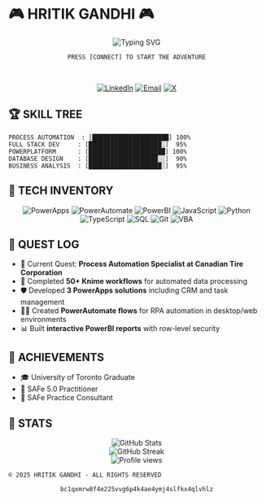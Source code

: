 # 🎮 HRITIK GANDHI 🎮

<div align="center">
  <img src="https://readme-typing-svg.herokuapp.com?font=Press+Start+2P&size=18&duration=3000&pause=1000&color=FFDD00&center=true&vCenter=true&width=435&lines=PROCESS+AUTOMATION+WIZARD;FULL+STACK+DEVELOPER;POWERPLATFORM+MASTER;EFFICIENCY+ENTHUSIAST" alt="Typing SVG" />
  
  <br>
  
  ```
  PRESS [CONNECT] TO START THE ADVENTURE
  ```

  <br>
  
  [![LinkedIn](https://img.shields.io/badge/LinkedIn-0A66C2?style=for-the-badge&logo=linkedin&logoColor=white)](https://linkedin.com/in/hritikgandhi)
  [![Email](https://img.shields.io/badge/Email-D14836?style=for-the-badge&logo=gmail&logoColor=white)](mailto:hg@hritikgandhi.com)
  [![X](https://img.shields.io/badge/𝕏-000000?style=for-the-badge&logo=x&logoColor=white)](https://x.com/hritikkgandhi)
</div>

## 🏆 SKILL TREE

```
PROCESS AUTOMATION  : [█████████████████████] 100%
FULL STACK DEV     : [████████████████████░]  95%
POWERPLATFORM      : [█████████████████████] 100%
DATABASE DESIGN    : [███████████████████░░]  90%
BUSINESS ANALYSIS  : [████████████████████░]  95%
```

## 🧩 TECH INVENTORY

<div align="center">
  <img src="https://img.shields.io/badge/PowerApps-742774?style=for-the-badge&logo=powerapps&logoColor=white" alt="PowerApps"/>
  <img src="https://img.shields.io/badge/PowerAutomate-0066FF?style=for-the-badge&logo=powerautomate&logoColor=white" alt="PowerAutomate"/>
  <img src="https://img.shields.io/badge/PowerBI-F2C811?style=for-the-badge&logo=powerbi&logoColor=black" alt="PowerBI"/>
  <img src="https://img.shields.io/badge/JavaScript-F7DF1E?style=for-the-badge&logo=javascript&logoColor=black" alt="JavaScript"/>
  <img src="https://img.shields.io/badge/Python-3776AB?style=for-the-badge&logo=python&logoColor=white" alt="Python"/>
  <img src="https://img.shields.io/badge/TypeScript-007ACC?style=for-the-badge&logo=typescript&logoColor=white" alt="TypeScript"/>
  <img src="https://img.shields.io/badge/SQL-4479A1?style=for-the-badge&logo=mysql&logoColor=white" alt="SQL"/>
  <img src="https://img.shields.io/badge/Git-F05032?style=for-the-badge&logo=git&logoColor=white" alt="Git"/>
  <img src="https://img.shields.io/badge/VBA-217346?style=for-the-badge&logo=microsoft-excel&logoColor=white" alt="VBA"/>
</div>

## 📜 QUEST LOG

- 🏢 Current Quest: **Process Automation Specialist at Canadian Tire Corporation**
- 🔮 Completed **50+ Knime workflows** for automated data processing
- 🛡️ Developed **3 PowerApps solutions** including CRM and task management
- 🧙‍♂️ Created **PowerAutomate flows** for RPA automation in desktop/web environments
- 📊 Built **interactive PowerBI reports** with row-level security

## 🏅 ACHIEVEMENTS

- 🎓 University of Toronto Graduate
- 📜 SAFe 5.0 Practitioner
- 📜 SAFe Practice Consultant

## 🔄 STATS

<div align="center">
  <img src="https://github-readme-stats.vercel.app/api?username=hritikgandhi&show_icons=true&theme=dark&title_color=FFDD00&text_color=FFFFFF&icon_color=0066FF&border_color=44018C&bg_color=0D1117" alt="GitHub Stats" />
  
  <br>
  
  <img src="https://github-readme-streak-stats.herokuapp.com/?user=hritikgandhi&theme=dark&background=0D1117&border=44018C&ring=FFDD00&fire=EC1F64&currStreakNum=FFFFFF&sideNums=FFFFFF&currStreakLabel=0066FF&sideLabels=0066FF&dates=999999" alt="GitHub Streak" />
</div>

<div align="center">
  <img src="https://komarev.com/ghpvc/?username=hritikgandhi&style=for-the-badge&color=EC1F64" alt="Profile views" />
</div>

```
© 2025 HRITIK GANDHI - ALL RIGHTS RESERVED
```

<div align="center">
  <code>bc1qxmrw8f4e225vvg6p4k4ae4ymj4slfkx4qlvhlz</code>
</div>